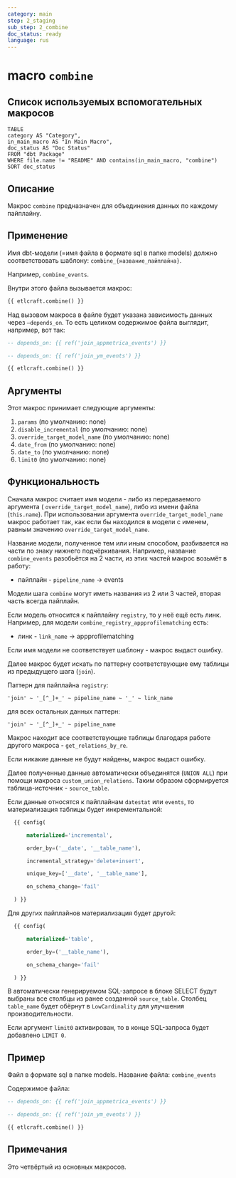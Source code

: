```yaml
---
category: main
step: 2_staging
sub_step: 2_combine
doc_status: ready
language: rus
---
```

# macro `combine`

## Список используемых вспомогательных макросов

```dataview
TABLE 
category AS "Category", 
in_main_macro AS "In Main Macro",
doc_status AS "Doc Status"
FROM "dbt Package"
WHERE file.name != "README" AND contains(in_main_macro, "combine")
SORT doc_status
```

## Описание

Макрос `combine` предназначен для объединения данных по каждому пайплайну.
## Применение

Имя dbt-модели (=имя файла в формате sql в папке models) должно соответствовать шаблону:
`combine_{название_пайплайна}`.

Например, `combine_events`.

Внутри этого файла вызывается макрос:

```sql
{{ etlcraft.combine() }}
```
Над вызовом макроса в файле будет указана зависимость данных через `—depends_on`. То есть целиком содержимое файла выглядит, например, вот так:
```sql
-- depends_on: {{ ref('join_appmetrica_events') }}

-- depends_on: {{ ref('join_ym_events') }}

{{ etlcraft.combine() }}
```
## Аргументы

Этот макрос принимает следующие аргументы:

1. `params` (по умолчанию: none)
2.  `disable_incremental` (по умолчанию: none)
3. `override_target_model_name` (по умолчанию: none)
4. `date_from` (по умолчанию: none)
5. `date_to` (по умолчанию: none)
6. `limit0` (по умолчанию: none)
## Функциональность

Сначала макрос считает имя модели - либо из передаваемого аргумента (
`override_target_model_name`), либо из имени файла (`this.name`). При использовании аргумента `override_target_model_name` макрос работает так, как если бы находился в модели с именем, равным значению `override_target_model_name`.

Название модели, полученное тем или иным способом, разбивается на части по знаку нижнего подчёркивания. Например, название `combine_events` разобьётся на 2 части, из этих частей макрос возьмёт в работу:
- пайплайн - `pipeline_name` → events

Модели шага `combine` могут иметь названия из 2 или 3 частей, вторая часть всегда пайплайн.

Если модель относится к пайплайну `registry`, то у неё ещё есть линк. Например, для модели `combine_registry_appprofilematching` есть:
- линк - `link_name` → appprofilematching

Если имя модели не соответствует шаблону - макрос выдаст ошибку.

Далее макрос будет искать по паттерну соответствующие ему таблицы из предыдущего шага (`join`).
 
 Паттерн для пайплайна `registry`:

`'join' ~ '_[^_]+_' ~ pipeline_name ~ '_' ~ link_name`

для всех остальных данных паттерн:

`'join' ~ '_[^_]+_' ~ pipeline_name`

Макрос находит все соответствующие таблицы благодаря работе другого макроса - `get_relations_by_re`.

Если никакие данные не будут найдены, макрос выдаст ошибку.

Далее полученные данные автоматически объединятся (`UNION ALL`) при помощи макроса `custom_union_relations`. Таким образом сформируется таблица-источник - `source_table`.

Если данные относятся к пайплайнам `datestat` или `events`, то материализация таблицы будет инкрементальной:

```sql
  {{ config(

      materialized='incremental',

      order_by=('__date', '__table_name'),

      incremental_strategy='delete+insert',

      unique_key=['__date', '__table_name'],

      on_schema_change='fail'

  ) }}
```

Для других пайплайнов материализация будет другой:

```sql
  {{ config(

      materialized='table',

      order_by=('__table_name'),

      on_schema_change='fail'

  ) }}
```
В автоматически генерируемом SQL-запросе в блоке SELECT будут выбраны все столбцы из ранее созданной `source_table`. Столбец `table_name` будет обёрнут в `LowCardinality` для улучшения производительности.

Если аргумент `limit0` активирован, то в конце SQL-запроса будет добавлено `LIMIT 0`.

## Пример

Файл в формате sql в папке models. Название файла: 
`combine_events`

Содержимое файла:
```sql
-- depends_on: {{ ref('join_appmetrica_events') }}

-- depends_on: {{ ref('join_ym_events') }}

{{ etlcraft.combine() }}
```

## Примечания

Это четвёртый из основных макросов.